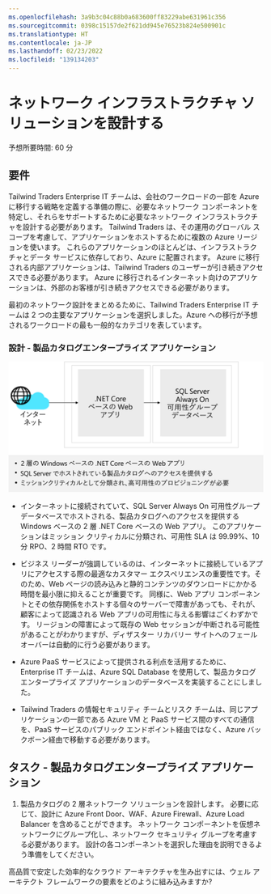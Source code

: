 ```yaml
---
ms.openlocfilehash: 3a9b3c04c88b0a683600ff83229abe631961c356
ms.sourcegitcommit: 0398c15157de2f621dd945e76523b824e500901c
ms.translationtype: HT
ms.contentlocale: ja-JP
ms.lasthandoff: 02/23/2022
ms.locfileid: "139134203"
---
```


# <a name="design-a-network-infrastructure-solution"></a>ネットワーク インフラストラクチャ ソリューションを設計する  

予想所要時間: 60 分

## <a name="requirements"></a>要件

Tailwind Traders Enterprise IT チームは、会社のワークロードの一部を Azure に移行する戦略を定義する準備の際に、必要なネットワーク コンポーネントを特定し、それらをサポートするために必要なネットワーク インフラストラクチャを設計する必要があります。 Tailwind Traders は、その運用のグローバル スコープを考慮して、アプリケーションをホストするために複数の Azure リージョンを使います。 これらのアプリケーションのほとんどは、インフラストラクチャとデータ サービスに依存しており、Azure に配置されます。 Azure に移行される内部アプリケーションは、Tailwind Traders のユーザーが引き続きアクセスできる必要があります。 Azure に移行されるインターネット向けのアプリケーションは、外部のお客様が引き続きアクセスできる必要があります。 

最初のネットワーク設計をまとめるために、Tailwind Traders Enterprise IT チームは 2 つの主要なアプリケーションを選択しました。Azure への移行が予想されるワークロードの最も一般的なカテゴリを表しています。  

### <a name="design---product-catalog-enterprise-application"></a>設計 - 製品カタログエンタープライズ アプリケーション

![製品カタログのアーキテクチャ](media/catalog.png)

- インターネットに接続されていて、SQL Server Always On 可用性グループ データベースでホストされる、製品カタログへのアクセスを提供する Windows ベースの 2 層 .NET Core ベースの Web アプリ。 このアプリケーションはミッション クリティカルに分類され、可用性 SLA は 99.99%、10 分 RPO、2 時間 RTO です。 

-   ビジネス リーダーが強調しているのは、インターネットに接続しているアプリにアクセスする際の最適なカスタマー エクスペリエンスの重要性です。そのため、Web ページの読み込みと静的コンテンツのダウンロードにかかる時間を最小限に抑えることが重要です。 同様に、Web アプリ コンポーネントとその依存関係をホストする個々のサーバーで障害があっても、それが、顧客によって認識される Web アプリの可用性に与える影響はごくわずかです。 リージョンの障害によって既存の Web セッションが中断される可能性があることがわかりますが、ディザスター リカバリー サイトへのフェールオーバーは自動的に行う必要があります。

- Azure PaaS サービスによって提供される利点を活用するために、Enterprise IT チームは、Azure SQL Database を使用して、製品カタログ エンタープライズ アプリケーションのデータベースを実装することにしました。 

- Tailwind Traders の情報セキュリティ チームとリスク チームは、同じアプリケーションの一部である Azure VM と PaaS サービス間のすべての通信を、PaaS サービスのパブリック エンドポイント経由ではなく、Azure バックボーン経由で移動する必要があります。 

## <a name="tasks---product-catalog-enterprise-application"></a>タスク - 製品カタログエンタープライズ アプリケーション

1. 製品カタログの 2 層ネットワーク ソリューションを設計します。 必要に応じて、設計に Azure Front Door、WAF、Azure Firewall、Azure Load Balancer を含めることができます。 ネットワーク コンポーネントを仮想ネットワークにグループ化し、ネットワーク セキュリティ グループを考慮する必要があります。 設計の各コンポーネントを選択した理由を説明できるよう準備をしてください。 

高品質で安定した効率的なクラウド アーキテクチャを生み出すには、ウェル アーキテクト フレームワークの要素をどのように組み込みますか?

